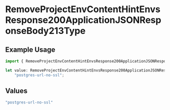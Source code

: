 # RemoveProjectEnvContentHintEnvsResponse200ApplicationJSONResponseBody213Type

## Example Usage

```typescript
import { RemoveProjectEnvContentHintEnvsResponse200ApplicationJSONResponseBody213Type } from "@vercel/sdk/models/operations";

let value: RemoveProjectEnvContentHintEnvsResponse200ApplicationJSONResponseBody213Type =
    "postgres-url-no-ssl";
```

## Values

```typescript
"postgres-url-no-ssl"
```
